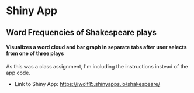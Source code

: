 # Shiny App
## Word Frequencies of Shakespeare plays
#### Visualizes a word cloud and bar graph in separate tabs after user selects from one of three plays
 
As this was a class assignment, I'm including the instructions instead of the app code.

- Link to Shiny App: https://jwolf15.shinyapps.io/shakespeare/
